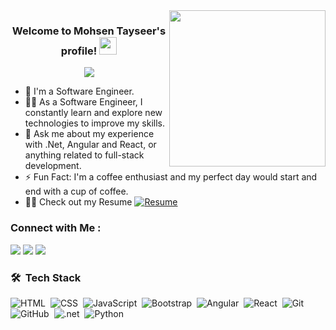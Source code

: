 
<img width="250" align="right" src="https://c.tenor.com/_DOBjnGspYAAAAAM/code-coding.gif">

<h3 align="center">
  Welcome to Mohsen Tayseer's profile!
  <img src="https://media.giphy.com/media/hvRJCLFzcasrR4ia7z/giphy.gif" width="28">
</h3>

<!-- Typing SVG by DenverCoder1 - https://github.com/DenverCoder1/readme-typing-svg -->
<p align="center">
  <a href="https://github.com/DenverCoder1/readme-typing-svg"><img src="https://readme-typing-svg.herokuapp.com/?lines=Full-Stack%20Developer;Always%20learning%20new%20things&font=Fira%20Code&center=true&width=440&height=45&color=f75c7e&vCenter=true&size=22"></a>
</p> 

- 🏢 I'm a Software Engineer.
- 👨‍💻 As a Software Engineer, I constantly learn and explore new technologies to improve my skills.
- 💬 Ask me about my experience with .Net, Angular and React, or anything related to full-stack development.
- ⚡ Fun Fact: I'm a coffee enthusiast and my perfect day would start and end with a cup of coffee.
- 👨‍💻 Check out my Resume
[![Resume](https://img.shields.io/badge/-My%20Resume-4CAF50?style=for-the-badge&logo=google-drive&logoColor=white)](https://drive.google.com/file/d/1Vt3RDLbziUziFUYueJar8w6aysggVabJ/view?usp=drive_link)

### Connect with Me :

<a href="https://www.linkedin.com/in/mohsentayseer/" target="_blank"><img src="https://img.shields.io/badge/-Mohsen%20Tayseer-0077B5?style=for-the-badge&logo=Linkedin&logoColor=white"/></a>
<a href="https://www.facebook.com/mohsen.taysser" target="_blank"><img src="https://img.shields.io/badge/-Mohsen%20Tayseer-1877F2?style=for-the-badge&logo=Facebook&logoColor=white"/></a>
<a href="https://wa.me/+201285324614" target="_blank"><img src="https://img.shields.io/badge/-Mohsen%20Tayseer-25D366?style=for-the-badge&logo=WhatsApp&logoColor=white"/></a>
### 🛠 &nbsp;Tech Stack
![HTML](https://img.shields.io/badge/-HTML-05122A?style=flat&logo=HTML5)&nbsp;
![CSS](https://img.shields.io/badge/-CSS-05122A?style=flat&logo=CSS3&logoColor=1572B6)&nbsp;
![JavaScript](https://img.shields.io/badge/-JavaScript-05122A?style=flat&logo=javascript)&nbsp;
![Bootstrap](https://img.shields.io/badge/-Bootstrap-05122A?style=flat&logo=bootstrap&logoColor=563D7C)&nbsp;
![Angular](https://img.shields.io/badge/-Angular-05122A?style=flat&logo=Angular)&nbsp;
![React](https://img.shields.io/badge/-React-05122A?style=flat&logo=React)&nbsp;
![Git](https://img.shields.io/badge/-Git-05122A?style=flat&logo=git)&nbsp;
![GitHub](https://img.shields.io/badge/-GitHub-05122A?style=flat&logo=github)&nbsp;
![.net](https://img.shields.io/badge/-.Net-05122A?style=flat&logo=.net)&nbsp;
![Python](https://img.shields.io/badge/-Python%20-05122A?style=flat&logo=python)&nbsp;
